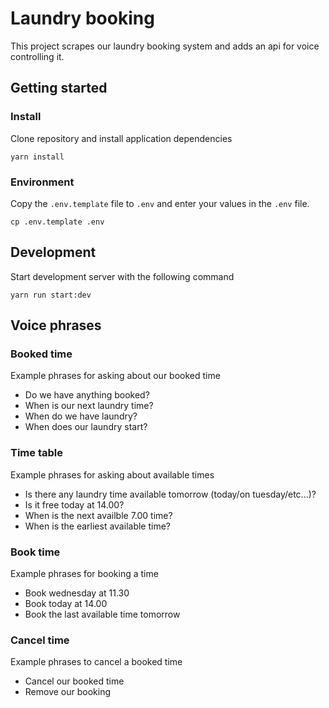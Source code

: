 # Laundry booking
This project scrapes our laundry booking system and adds an api for voice controlling it.


## Getting started

### Install
Clone repository and install application dependencies
```
yarn install
```

### Environment
Copy the `.env.template` file to `.env` and enter your values in the `.env` file.
```
cp .env.template .env
```


## Development
Start development server with the following command
```
yarn run start:dev
```


## Voice phrases

### Booked time
Example phrases for asking about our booked time

* Do we have anything booked?
* When is our next laundry time?
* When do we have laundry?
* When does our laundry start?

### Time table
Example phrases for asking about available times

* Is there any laundry time available tomorrow (today/on tuesday/etc...)?
* Is it free today at 14.00?
* When is the next availble 7.00 time?
* When is the earliest available time?

### Book time
Example phrases for booking a time

* Book wednesday at 11.30
* Book today at 14.00
* Book the last available time tomorrow

### Cancel time
Example phrases to cancel a booked time

* Cancel our booked time
* Remove our booking
